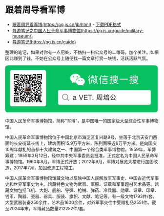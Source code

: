 # 跟着周导看军博

- [跟着周导看军博(https://pg.js.cn/jb/html)](https://pg.js.cn/jb/html) - [下载PDF格式](https://pg.js.cn/jb/pdf/output.pdf)
- [导游笔记之中国人民革命军事博物馆(https://pg.js.cn/guide/military-museum/)](https://pg.js.cn/guide/military-museum/)
- [导游笔记(https://pg.js.cn/guide)](https://pg.js.cn/guide)

整理的笔记，如果对你有一点用处，不妨扫一扫公众号的二维码，加个关注。如果因此赚到了钱，不妨在公众号上随便找一篇文章打赏一块钱，活跃活跃气氛。

![](./images/weixin.png)

中国人民革命军事博物馆，简称“军博”，是中国唯一的国家级大型综合性军事博物馆。

中国人民革命军事博物馆位于中国北京市海淀区复兴路9号，坐落于北京天安门西面的长安街延长线上，建筑面积15.9万平方米，陈列面积近6万平方米。是向国庆10周年献礼的首都十大建筑之一、中国第一个综合类军事博物馆。1959年，军博筹建；1959年3月12日，经中共中央军事委员会批准，正式定名为中国人民革命军事博物馆。1960年8月，军博正式开放；2012年9月，军博对展览大楼进行加固改造，2017年7月，加固改造工程竣工。

中国人民革命军事博物馆馆藏文物以反映中国人民解放军军事史、中国古近代军事史和世界军事史为主。馆藏特色文物为武器、军服、证章和军事题材艺术品等。馆藏文物包括飞机、大炮、舰船、导弹、枪械、弹药、冷兵器、勋章、证章、印章、钱币、陶器、瓷器、器具、服装、旗帜、文献、笔记等。有一级文物1793件/套，大型武器装备250余件，艺术品1600余件，对外军事交往中受赠礼品2551件。截至2024年末，军博藏品数量212252件/套。